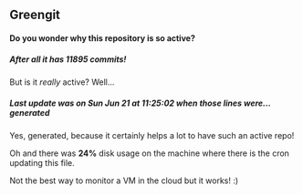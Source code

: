 ## Greengit

#### Do you wonder why this repository is so active?

##### After all it has 11895 commits!

But is it *really* active? Well...

##### Last update was on Sun Jun 21 at 11:25:02 when those lines were... generated

Yes, generated, because it certainly helps a lot to have such an active repo!

Oh and there was **24%** disk usage on the machine
where there is the cron updating this file.

Not the best way to monitor a VM in the cloud but it works! :)
